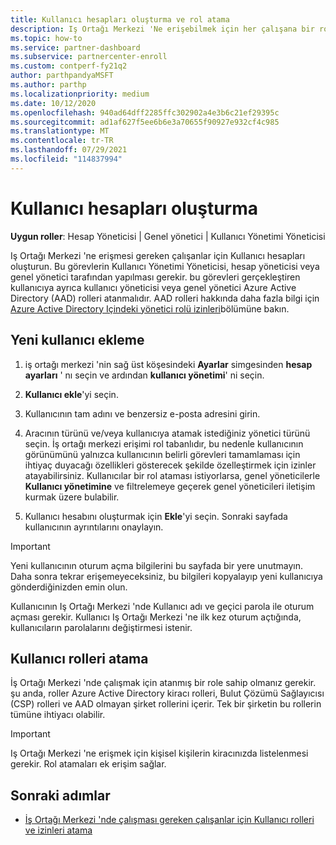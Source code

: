 ```yaml
---
title: Kullanıcı hesapları oluşturma ve rol atama
description: Iş Ortağı Merkezi 'Ne erişebilmek için her çalışana bir rol atanması gerekir. Kullanıcı hesapları oluşturma, rol atama ve izinleri ayarlama hakkında bilgi edinin.
ms.topic: how-to
ms.service: partner-dashboard
ms.subservice: partnercenter-enroll
ms.custom: contperf-fy21q2
author: parthpandyaMSFT
ms.author: parthp
ms.localizationpriority: medium
ms.date: 10/12/2020
ms.openlocfilehash: 940ad64dff2285ffc302902a4e3b6c21ef29395c
ms.sourcegitcommit: ad1af627f5ee6b6e3a70655f90927e932cf4c985
ms.translationtype: MT
ms.contentlocale: tr-TR
ms.lasthandoff: 07/29/2021
ms.locfileid: "114837994"
---
```

# <a name="create-user-accounts"></a>Kullanıcı hesapları oluşturma  

**Uygun roller**: Hesap Yöneticisi | Genel yönetici | Kullanıcı Yönetimi Yöneticisi

Iş Ortağı Merkezi 'ne erişmesi gereken çalışanlar için Kullanıcı hesapları oluşturun. Bu görevlerin Kullanıcı Yönetimi Yöneticisi, hesap yöneticisi veya genel yönetici tarafından yapılması gerekir. bu görevleri gerçekleştiren kullanıcıya ayrıca kullanıcı yöneticisi veya genel yönetici Azure Active Directory (AAD) rolleri atanmalıdır. AAD rolleri hakkında daha fazla bilgi için [Azure Active Directory Içindeki yönetici rolü izinleri](/azure/active-directory/users-groups-roles/directory-assign-admin-roles)bölümüne bakın.

## <a name="add-a-new-user"></a>Yeni kullanıcı ekleme

1. iş ortağı merkezi 'nin sağ üst köşesindeki **Ayarlar** simgesinden **hesap ayarları** ' nı seçin ve ardından **kullanıcı yönetimi**' ni seçin.

2. **Kullanıcı ekle**'yi seçin.

3. Kullanıcının tam adını ve benzersiz e-posta adresini girin.

4. Aracının türünü ve/veya kullanıcıya atamak istediğiniz yönetici türünü seçin. İş ortağı merkezi erişimi rol tabanlıdır, bu nedenle kullanıcının görünümünü yalnızca kullanıcının belirli görevleri tamamlaması için ihtiyaç duyacağı özellikleri gösterecek şekilde özelleştirmek için izinler atayabilirsiniz.  Kullanıcılar bir rol ataması istiyorlarsa, genel yöneticilerle **Kullanıcı yönetimine** ve filtrelemeye geçerek genel yöneticileri iletişim kurmak üzere bulabilir.

5. Kullanıcı hesabını oluşturmak için **Ekle**'yi seçin. Sonraki sayfada kullanıcının ayrıntılarını onaylayın.

> [!IMPORTANT]  
> Yeni kullanıcının oturum açma bilgilerini bu sayfada bir yere unutmayın. Daha sonra tekrar erişemeyeceksiniz, bu bilgileri kopyalayıp yeni kullanıcıya gönderdiğinizden emin olun. 

Kullanıcının Iş Ortağı Merkezi 'nde Kullanıcı adı ve geçici parola ile oturum açması gerekir. Kullanıcı Iş Ortağı Merkezi 'ne ilk kez oturum açtığında, kullanıcıların parolalarını değiştirmesi istenir.

## <a name="assign-user-roles"></a>Kullanıcı rolleri atama

İş Ortağı Merkezi 'nde çalışmak için atanmış bir role sahip olmanız gerekir.  şu anda, roller Azure Active Directory kiracı rolleri, Bulut Çözümü Sağlayıcısı (CSP) rolleri ve AAD olmayan şirket rollerini içerir. Tek bir şirketin bu rollerin tümüne ihtiyacı olabilir.

>[!Important]
>Iş Ortağı Merkezi 'ne erişmek için kişisel kişilerin kiracınızda listelenmesi gerekir. Rol atamaları ek erişim sağlar.

## <a name="next-steps"></a>Sonraki adımlar

- [İş Ortağı Merkezi 'nde çalışması gereken çalışanlar için Kullanıcı rolleri ve izinleri atama](permissions-overview.md)

